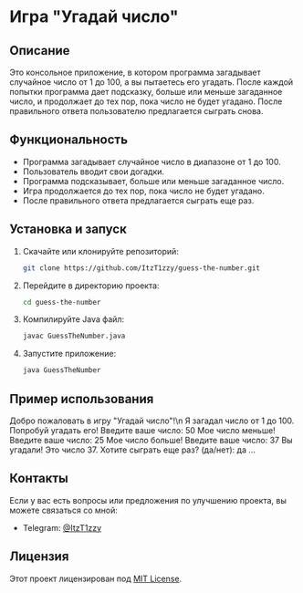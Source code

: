 # Игра "Угадай число"

## Описание
Это консольное приложение, в котором программа загадывает случайное число от 1 до 100, а вы пытаетесь его угадать. После каждой попытки программа дает подсказку, больше или меньше загаданное число, и продолжает до тех пор, пока число не будет угадано. После правильного ответа пользователю предлагается сыграть снова.

## Функциональность
- Программа загадывает случайное число в диапазоне от 1 до 100.
- Пользователь вводит свои догадки.
- Программа подсказывает, больше или меньше загаданное число.
- Игра продолжается до тех пор, пока число не будет угадано.
- После правильного ответа предлагается сыграть еще раз.

## Установка и запуск
1. Скачайте или клонируйте репозиторий:
    ```bash
    git clone https://github.com/ItzT1zzy/guess-the-number.git
    ```
2. Перейдите в директорию проекта:
    ```bash
    cd guess-the-number
    ```
3. Компилируйте Java файл:
    ```bash
    javac GuessTheNumber.java
    ```
4. Запустите приложение:
    ```bash
    java GuessTheNumber
    ```

## Пример использования
Добро пожаловать в игру "Угадай число"!\n
Я загадал число от 1 до 100. Попробуй угадать его!
Введите ваше число: 50
Мое число меньше!
Введите ваше число: 25
Мое число больше!
Введите ваше число: 37
Вы угадали! Это число 37.
Хотите сыграть еще раз? (да/нет): да
...


## Контакты
Если у вас есть вопросы или предложения по улучшению проекта, вы можете связаться со мной:
- Telegram: [@ItzT1zzy](https://t.me/ItzT1zzy)

## Лицензия
Этот проект лицензирован под [MIT License](LICENSE).
